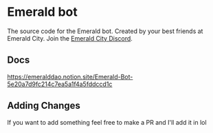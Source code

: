# Emerald bot

The source code for the Emerald bot. Created by your best friends at Emerald City. Join the [Emerald City Discord](https://discord.com/invite/emerald-city-906264258189332541).  

## Docs

https://emeralddao.notion.site/Emerald-Bot-5e20a7d9fc214c7ea5a1f4a5fddccd1c

## Adding Changes

If you want to add something feel free to make a PR and I'll add it in lol
